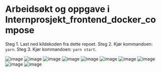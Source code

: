 # Arbeidsøkt og oppgave i Internprosjekt_frontend_docker_compose

Steg 1. Last ned kildekoden fra dette repoet.
Steg 2. Kjør kommandoen: `yarn`.
Steg 3. Kjør kommandoen: `yarn start`.

![image](https://user-images.githubusercontent.com/36536861/223677363-1dfce88d-23c7-4efb-b8fc-2d4c1cddbfbf.png)
![image](https://user-images.githubusercontent.com/36536861/223677438-e05d05f5-a2a2-4c06-8206-4a45a41d5444.png)
![image](https://user-images.githubusercontent.com/36536861/223677510-dfe1695f-65da-4a88-8244-912d8e31c253.png)
![image](https://user-images.githubusercontent.com/36536861/223677575-5b7cd6e0-e253-4076-970a-bb278156ae7b.png)
![image](https://user-images.githubusercontent.com/36536861/223677619-1b27021c-3558-4555-8310-72ff07532ea3.png)
![image](https://user-images.githubusercontent.com/36536861/223677670-4d627f62-5e04-4473-bf3b-0e6b39fee876.png)
![image](https://user-images.githubusercontent.com/36536861/223677761-885567b5-2fc4-4f1f-a113-8f043e4f1cfb.png)
![image](https://user-images.githubusercontent.com/36536861/223677814-32d3008b-c531-43b1-a199-646abe4f8d82.png)
![image](https://user-images.githubusercontent.com/36536861/223677872-5445ad3a-7e47-4e32-8340-9d329ea56652.png)
![image](https://user-images.githubusercontent.com/36536861/223677915-77c9dc11-2586-4c3a-a722-c7cbfdc04acc.png)
